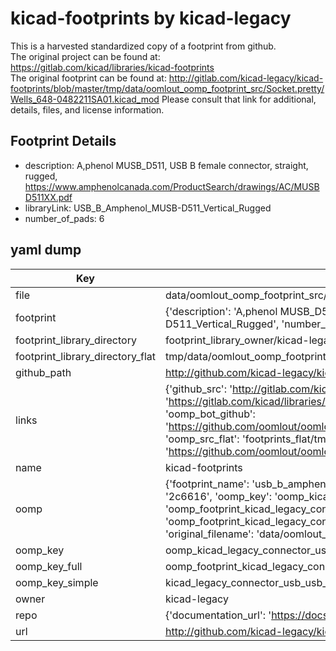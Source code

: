 # kicad-footprints by kicad-legacy  
This is a harvested standardized copy of a footprint from github.  
The original project can be found at:  
https://gitlab.com/kicad/libraries/kicad-footprints  
The original footprint can be found at:
http://gitlab.com/kicad-legacy/kicad-footprints/blob/master/tmp/data/oomlout_oomp_footprint_src/Socket.pretty/Wells_648-0482211SA01.kicad_mod
Please consult that link for additional, details, files, and license information.  
## Footprint Details
* description: A,phenol MUSB_D511, USB B female connector, straight, rugged, https://www.amphenolcanada.com/ProductSearch/drawings/AC/MUSBD511XX.pdf  
* libraryLink: USB_B_Amphenol_MUSB-D511_Vertical_Rugged  
* number_of_pads: 6  
## yaml dump  
| Key | Value |  
| --- | --- |  
| file | data/oomlout_oomp_footprint_src/kicad-footprints/Connector_USB.pretty/USB_B_Amphenol_MUSB-D511_Vertical_Rugged.kicad_mod |  
| footprint | {'description': 'A,phenol MUSB_D511, USB B female connector, straight, rugged, https://www.amphenolcanada.com/ProductSearch/drawings/AC/MUSBD511XX.pdf', 'libraryLink': 'USB_B_Amphenol_MUSB-D511_Vertical_Rugged', 'number_of_pads': 6} |  
| footprint_library_directory | footprint_library_owner/kicad-legacy_kicad-footprints |  
| footprint_library_directory_flat | tmp/data/oomlout_oomp_footprint_src/footprints_flat/kicad_legacy_connector_usb_usb_b_amphenol_musb_d511_vertical_rugged/working |  
| github_path | http://github.com/kicad-legacy/kicad-footprints/blob/master/tmp/data/oomlout_oomp_footprint_src/Connector_USB.pretty/USB_B_Amphenol_MUSB-D511_Vertical_Rugged.kicad_mod |  
| links | {'github_src': 'http://gitlab.com/kicad-legacy/kicad-footprints/blob/master/tmp/data/oomlout_oomp_footprint_src/Socket.pretty/Wells_648-0482211SA01.kicad_mod', 'github_src_repo': 'https://gitlab.com/kicad/libraries/kicad-footprints', 'oomp_bot': 'tmp/data/oomlout_oomp_footprint_src/footprints/kicad_legacy_connector_usb_usb_b_amphenol_musb_d511_vertical_rugged/working', 'oomp_bot_github': 'https://github.com/oomlout/oomlout_oomp_footprint_bot/tree/main/tmp/data/oomlout_oomp_footprint_src/footprints/kicad_legacy_connector_usb_usb_b_amphenol_musb_d511_vertical_rugged/working', 'oomp_src_flat': 'footprints_flat/tmp/data/oomlout_oomp_footprint_src/footprints_flat/kicad_legacy_connector_usb_usb_b_amphenol_musb_d511_vertical_rugged/working', 'oomp_src_flat_github': 'https://github.com/oomlout/oomlout_oomp_footprint_src/tree/main/tmp/data/oomlout_oomp_footprint_src/footprints_flat/kicad_legacy_connector_usb_usb_b_amphenol_musb_d511_vertical_rugged/working'} |  
| name | kicad-footprints |  
| oomp | {'footprint_name': 'usb_b_amphenol_musb_d511_vertical_rugged', 'library_name': 'connector_usb', 'md5': '2c66168327ab5e8e0cc9718b5b4d1d65', 'md5_10': '2c66168327', 'md5_5': '2c661', 'md5_6': '2c6616', 'oomp_key': 'oomp_kicad_legacy_connector_usb_usb_b_amphenol_musb_d511_vertical_rugged', 'oomp_key_extra': 'oomp_footprint_kicad_legacy_connector_usb_usb_b_amphenol_musb_d511_vertical_rugged', 'oomp_key_full': 'oomp_footprint_kicad_legacy_connector_usb_usb_b_amphenol_musb_d511_vertical_rugged_2c6616', 'oomp_key_simple': 'kicad_legacy_connector_usb_usb_b_amphenol_musb_d511_vertical_rugged', 'original_filename': 'data/oomlout_oomp_footprint_src/kicad-footprints/Connector_USB.pretty/USB_B_Amphenol_MUSB-D511_Vertical_Rugged.kicad_mod', 'owner_name': 'kicad_legacy'} |  
| oomp_key | oomp_kicad_legacy_connector_usb_usb_b_amphenol_musb_d511_vertical_rugged |  
| oomp_key_full | oomp_footprint_kicad_legacy_connector_usb_usb_b_amphenol_musb_d511_vertical_rugged |  
| oomp_key_simple | kicad_legacy_connector_usb_usb_b_amphenol_musb_d511_vertical_rugged |  
| owner | kicad-legacy |  
| repo | {'documentation_url': 'https://docs.github.com/rest/repos/repos#get-a-repository', 'message': 'Not Found'} |  
| url | http://github.com/kicad-legacy/kicad-footprints |  

